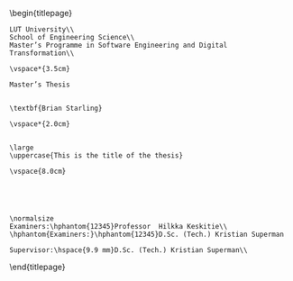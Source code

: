 \begin{titlepage}

    LUT University\\
    School of Engineering Science\\
    Master’s Programme in Software Engineering and Digital Transformation\\

    \vspace*{3.5cm}

    Master’s Thesis


    \textbf{Brian Starling}

    \vspace*{2.0cm}


    \large
    \uppercase{This is the title of the thesis}

    \vspace{8.0cm}





    \normalsize
    Examiners:\hphantom{12345}Professor  Hilkka Keskitie\\
    \hphantom{Examiners:}\hphantom{12345}D.Sc. (Tech.) Kristian Superman

    Supervisor:\hspace{9.9 mm}D.Sc. (Tech.) Kristian Superman\\

\end{titlepage}
